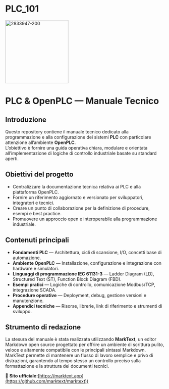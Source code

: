 # PLC_101

<img width="200" height="200" alt="2833947-200" src="https://github.com/user-attachments/assets/4f931652-04a4-4f81-8c06-2138f12f3dec" />

# PLC & OpenPLC — Manuale Tecnico

## Introduzione

Questo repository contiene il manuale tecnico dedicato alla programmazione e alla configurazione dei sistemi **PLC** con particolare attenzione all’ambiente **OpenPLC**.  
L’obiettivo è fornire una guida operativa chiara, modulare e orientata all’implementazione di logiche di controllo industriale basate su standard aperti.

## Obiettivi del progetto

- Centralizzare la documentazione tecnica relativa ai PLC e alla piattaforma OpenPLC.  
- Fornire un riferimento aggiornato e versionato per sviluppatori, integratori e tecnici.  
- Creare un punto di collaborazione per la definizione di procedure, esempi e best practice.  
- Promuovere un approccio open e interoperabile alla programmazione industriale.

## Contenuti principali

- **Fondamenti PLC** — Architettura, cicli di scansione, I/O, concetti base di automazione.  
- **Ambiente OpenPLC** — Installazione, configurazione e integrazione con hardware e simulatori.  
- **Linguaggi di programmazione IEC 61131-3** — Ladder Diagram (LD), Structured Text (ST), Function Block Diagram (FBD).  
- **Esempi pratici** — Logiche di controllo, comunicazione Modbus/TCP, integrazione SCADA.  
- **Procedure operative** — Deployment, debug, gestione versioni e manutenzione.  
- **Appendici tecniche** — Risorse, librerie, link di riferimento e strumenti di sviluppo.

## Strumento di redazione

La stesura del manuale è stata realizzata utilizzando **MarkText**, un editor Markdown open source progettato per offrire un ambiente di scrittura pulito, veloce e altamente compatibile con le principali sintassi Markdown.  
MarkText permette di mantenere un flusso di lavoro semplice e privo di distrazioni, garantendo al tempo stesso un controllo preciso sulla formattazione e la struttura dei documenti tecnici.

🔗 **Sito ufficiale:**[https://marktext.app](https://github.com/marktext/marktext))

